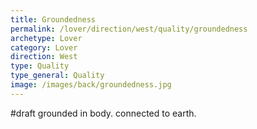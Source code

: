 ```yaml
---
title: Groundedness
permalink: /lover/direction/west/quality/groundedness
archetype: Lover
category: Lover
direction: West
type: Quality
type_general: Quality
image: /images/back/groundedness.jpg
---
```

#draft grounded in body. connected to earth.
